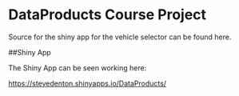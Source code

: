 # DataProducts Course Project
Source for the shiny app for the vehicle selector can be found here.

##Shiny App

The Shiny App can be seen working here:

https://stevedenton.shinyapps.io/DataProducts/
